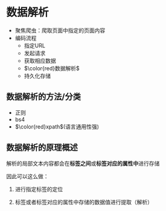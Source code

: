 # 数据解析
- 聚焦爬虫：爬取页面中指定的页面内容
- 编码流程
   - 指定URL
   - 发起请求
   - 获取相应数据
   - $\color{red}数据解析$
   - 持久化存储

## 数据解析的方法/分类
- 正则
- bs4
- $\color{red}xpath$(语言通用性强)

## 数据解析的原理概述
解析的局部文本内容都会在**标签之间**或**标签对应的属性中**进行存储

因此可以这么做：

1. 进行指定标签的定位

2. 标签或者标签对应的属性中存储的数据值进行提取（解析）